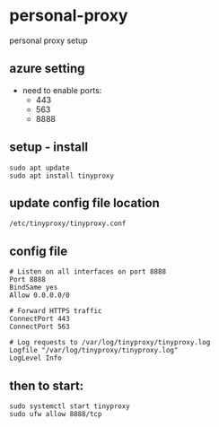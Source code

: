 # personal-proxy
personal proxy setup

## azure setting
- need to enable ports: 
  - 443
  - 563
  - 8888

## setup - install 
```
sudo apt update
sudo apt install tinyproxy
```

## update config file location 
```
/etc/tinyproxy/tinyproxy.conf
```


## config file
```
# Listen on all interfaces on port 8888
Port 8888
BindSame yes
Allow 0.0.0.0/0
      
# Forward HTTPS traffic
ConnectPort 443
ConnectPort 563
   
# Log requests to /var/log/tinyproxy/tinyproxy.log
Logfile "/var/log/tinyproxy/tinyproxy.log"
LogLevel Info

```

## then to start: 
```
sudo systemctl start tinyproxy
sudo ufw allow 8888/tcp
```
